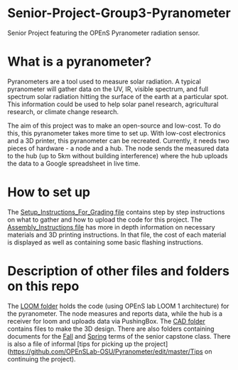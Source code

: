# Senior-Project-Group3-Pyranometer
Senior Project featuring the OPEnS Pyranometer radiation sensor.

# What is a pyranometer?
Pyranometers are a tool used to measure solar radiation. A typical pyranometer will gather data on the UV, IR, visible spectrum, and full spectrum solar radiation hitting the surface of the earth at a particular spot. This information could be used to help solar panel research, agricultural research, or climate change research. 

The aim of this project was to make an open-source and low-cost. To do this, this pyranometer takes more time to set up. With low-cost electronics and a 3D printer, this pyranometer can be recreated. Currently, it needs two pieces of hardware - a node and a hub. The node sends the measured data to the hub (up to 5km without building interference) where the hub uploads the data to a Google spreadsheet in live time.

# How to set up
The [Setup_Instructions_For_Grading file](https://github.com/OPEnSLab-OSU/Pyranometer/edit/master/README.md/Setup_Instructions_For_Grading.md) contains step by step instructions on what to gather and how to upload the code for this project. The [Assembly_Instructions file](https://github.com/OPEnSLab-OSU/Pyranometer/edit/master/Assembly_Instructions.md) has more in depth information on necessary materials and 3D printing instructions. In that file, the cost of each material is displayed as well as containing some basic flashing instructions.


# Description of other files and folders on this repo
The [LOOM folder](https://github.com/OPEnSLab-OSU/Pyranometer/edit/master/LOOM) holds the code (using OPEnS lab LOOM 1 architecture) for the pyranometer. The node measures and reports data, while the hub is a receiver for loom and uploads data via PushingBox. The [CAD folder](https://github.com/OPEnSLab-OSU/Pyranometer/edit/master/CAD) contains files to make the 3D design. There are also folders containing documents for the [Fall](https://github.com/OPEnSLab-OSU/Pyranometer/edit/master/Fall2018Docs) and [Spring](https://github.com/OPEnSLab-OSU/Pyranometer/edit/master/Spring2019Docs) terms of the senior capstone class. There is also a file of informal [tips for picking up the project](https://github.com/OPEnSLab-OSU/Pyranometer/edit/master/Tips on continuing the project).
